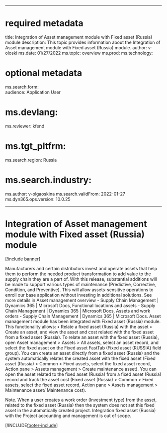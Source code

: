 
---
# required metadata
title: Integration of Asset management module with Fixed asset (Russia) module 
description: This topic provides information about the Integration of Asset management module with Fixed asset (Russia) module.
author: v-oloski
ms.date: 01/27/2022
ms.topic: overview
ms.prod: 
ms.technology: 

# optional metadata
ms.search.form:  
audience: Application User
# ms.devlang: 
ms.reviewer: kfend
# ms.tgt_pltfrm: 

ms.search.region: Russia
# ms.search.industry: 
ms.author: v-olgaoskina
ms.search.validFrom: 2022-01-27
ms.dyn365.ops.version: 10.0.25

---
# Integration of Asset management module with Fixed asset (Russia) module

[!include [banner](../includes/banner.md)]

Manufacturers and certain distributors invest and operate assets that help them to perform the needed product transformation to add value to the supply chain they are a part of. With this release, substantial additions will be made to support various types of maintenance (Predictive, Corrective, Condition, and Preventive). This will allow assets-sensitive operations to enroll our base application without investing in additional solutions.
See more details in Asset management overview - Supply Chain Management | Dynamics 365 | Microsoft Docs, Functional locations and assets - Supply Chain Management | Dynamics 365 | Microsoft Docs, Assets and work orders - Supply Chain Management | Dynamics 365 | Microsoft Docs.
Asset management module has been integrated with Fixed asset (Russia) module.
This functionality allows:
•	Relate a fixed asset (Russia) with the asset
•	Create an asset, and view the asset and cost related with the fixed asset from a fixed asset (Russia).
To relate an asset with the fixed asset (Russia), open Asset management > Assets > All assets, select an asset record, and select the fixed asset on the Fixed asset FastTab (Fixed asset (RUSSIA) field group).
You can create an asset directly from a fixed asset (Russia) and the system automatically relates the created asset with the fixed asset (Fixed asset (Russia) > Common > Fixed assets, select the fixed asset record, Action pane > Assets management > Create maintenance asset). 
You can open the asset related to the fixed asset (Russia) from a fixed asset (Russia) record and track the asset cost (Fixed asset (Russia) > Common > Fixed assets, select the fixed asset record, Action pane > Assets management > Maintenance asset/ Maintenance cost). 

Note. When a user creates a work order (Investment type) from the asset, related to the fixed asset (Russia) then the system does not set this fixed asset in the automatically created project. Integration fixed asset (Russia) with the Project accounting and management is out of scope.  

[!INCLUDE[footer-include](../../includes/footer-banner.md)]


